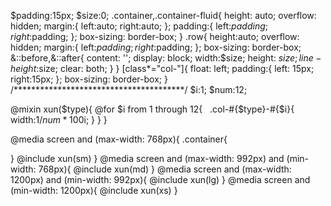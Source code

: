 $padding:15px;
$size:0;
.container,.container-fluid{
  height: auto;
  overflow: hidden;
  margin:{
    left:auto;
    right:auto;
  };
  padding:{
    left:$padding;
    right:$padding;
  };
  box-sizing: border-box;
}
.row{
  height:auto;
  overflow: hidden;
  margin:{
    left:$padding;
    right:$padding;
  };
  box-sizing: border-box;
  &::before,&::after{
    content: '';
    display: block;
    width:$size;
    height: $size;
    line-height:$size;
    clear: both;
  }
}
[class*="col-"]{
  float: left;
  padding:{
    left: 15px;
    right:15px;
  };
  box-sizing: border-box;
}
/***************************************/
$i:1;
$num:12;

@mixin xun($type){
  @for $i from 1 through 12{
    .col-#{$type}-#{$i}{
      width:1/$num*100%*$i;
    }
  }
}

@media screen and (max-width: 768px){
  .container{

  }
  @include xun(sm)
}
@media screen and (max-width: 992px) and (min-width: 768px){
  @include xun(md)
}
@media screen and (max-width: 1200px) and (min-width: 992px){
  @include xun(lg)
}
@media screen and (min-width: 1200px){
  @include xun(xs)
}









